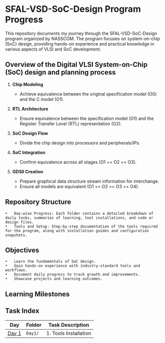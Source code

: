 # SFAL-VSD-SoC-Design Program Progress

This repository documents my journey through the SFAL-VSD-SoC-Design program organized by NASSCOM. The program focuses on system-on-chip (SoC) design, providing hands-on experience and practical knowledge in various aspects of VLSI and SoC development.

## Overview of the Digital VLSI System-on-Chip (SoC) design and planning process

1. **Chip Modeling**
   - Achieve equivalence between the original specification model (O0) and the C model (O1).

2. **RTL Architecture**
   - Ensure equivalence between the specification model (O1) and the Register Transfer Level (RTL) representation (O2).

3. **SoC Design Flow**
   - Divide the chip design into processors and peripherals/IPs.

4. **SoC Integration**
   - Confirm equivalence across all stages (O1 == O2 == O3).

5. **GDSII Creation**
   - Prepare graphical data structure stream information for interchange.
   - Ensure all models are equivalent (O1 == O2 == O3 == O4).


## Repository Structure

	•	Day-wise Progress: Each folder contains a detailed breakdown of daily tasks, summaries of learning, tool installations, and code or design files.
	•	Tools and Setup: Step-by-step documentation of the tools required for the program, along with installation guides and configuration snapshots.

## Objectives

	•	Learn the fundamentals of SoC design.
	•	Gain hands-on experience with industry-standard tools and workflows.
	•	Document daily progress to track growth and improvements.
	•	Showcase projects and learning outcomes.
 
## Learning Milestones

## Task Index

| Day       | Folder          | Task Description                                           |
|-----------|------------------|-----------------------------------------------------------|
| [Day 1](Day1/)  | `Day1/`        | 1. Tools Installation  |
